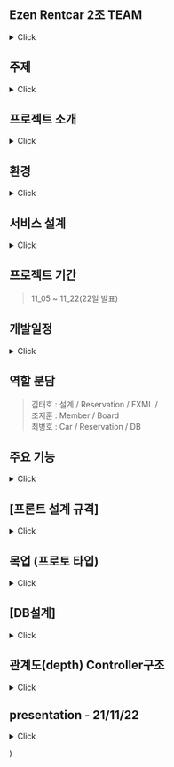 ## Ezen Rentcar 2조 TEAM
<details>
<summary>Click</summary>
<div markdown="1">
  
- 렌트카 서비스의 구축을 목표로 잡았습니다.
- 차량등록과 예약시스템이 렌트카 서비스의 핵심..
  
</div>
</details>

## 주제 
<details>
<summary>Click</summary>
<div markdown="1">
  
- 렌트카 예약 관리 시스템 
  
</div>
</details>

## 프로젝트 소개
<details>
<summary>Click</summary>
<div markdown="1">
  
<p>사용자와 관리자의 서비스를 기반으로 한 렌트카 예약 관리 시스템을 구축할 것 입니다. </p>
<p>관리자와 사용자간의 편리한 서비스를 구축하기위해 차량관리, 예약관리, 사용자와 관리자간의 소통시스템을 위주로 설계하였습니다.</p>

</div>
</details>

## 환경


<details>
<summary>Click</summary>
<div markdown="1">
  
  
![사용 가능 스택](https://user-images.githubusercontent.com/61840067/141501552-a8794837-9fed-4b3a-b191-fb57eaa6070c.PNG)
- jdk11
- JavaFx 
- raspberrypi (rasbian) debian linux
- MariaDB(server)<br>
- Git<br>
- Eclipse<br>

</div>
</details>

## 서비스 설계 
<details>
<summary>Click</summary>
<div markdown="1">
  
![Rent_11_05 요구사항 기능](https://user-images.githubusercontent.com/61840067/140478880-b6c64bdd-ea4e-45a0-ad89-d6e1c6421d12.JPG)
</div>
</details>

## 프로젝트 기간
> 11_05 ~ 11_22(22일 발표)

## 개발일정 

<details>
<summary>Click</summary>
<div markdown="1">
  
|날짜|내용|
|----|----|
|2021.11.05|주제 선정 및 화면 목업 및 로고 제작 및 주요기능 세부 설정 및 서비스 기능 설계|
|2021.11.08|Database 설계 초안, 메인폰트 및 화면규격, 메인 색상 테마 결정 |
|2021.11.09|Database 설계 완성, 화면 관계도 초안 작성 |
|2021.11.10|화면 관계도 [완료]|
|2021.11.11|DB 외부 서버 연동(라즈베리파아 마리아 DB 연동), 씬빌더 FXML 제작 , 로그인 페이지 서버연동 확인|
|2021.11.12 ~ 2021.11.16|개인 작업|
|2021.11.17 ~ 2021.11.21|프로젝트 연결 및 오류 수정|
|2021.11.22|프로젝트 발표|

</div>
</details>

## 역할 분담
> 김태호 : 설계 / Reservation / FXML /<br>
> 조지훈 : Member / Board <br>
> 최병호 : Car / Reservation / DB

## 주요 기능
<details>
<summary>Click</summary>
<div markdown="1">
  
> 손님
  1. 회원가입 
  2. 로그인
  3. 아이디 찾기
  4. 비밀번호 찾기

> 관리자
  1. 차량등록 
  2. 예약리스트
  3. 예약관리
  
> 예약시스템
  1. 예약
  2. 예약확인
  3. 예약취소
  
</div>
</details>

## [프론트 설계 규격]

<details>
<summary>Click</summary>
<div markdown="1">

<h3>1. 화면 규격</h3>
  <p><h4>1280 x 720</h4></p>
  
<h3>2. 메인 폰트</h3><br> 
  
  <img src="https://user-images.githubusercontent.com/61840067/141503419-d5e5f12e-58c6-420b-859e-f131bbddcdd2.png"  width="400" height="200"/>
  
<h3>3. 메인 색상 테마</h3><br> 
  
  <img src="https://user-images.githubusercontent.com/61840067/141503065-27d27c9e-8bfd-48ef-b5f1-98f530d32637.png"  width="400" height="200"/>

<h3>4. 로고</h3><br>
  
  <img src="https://user-images.githubusercontent.com/61840067/141504200-7af136e7-561a-45d7-8901-d591a37ec9f6.png"  width="400" height="200"/>
  
</div>
</details>

## 목업 (프로토 타입)
<details>
<summary>Click</summary>
<div markdown="1">
  
![asd drawio](https://user-images.githubusercontent.com/61840067/140482872-9e33d121-18b2-45b6-a30c-e6db083a6606.png)
  
</div>
</details>

## [DB설계]
<details>
<summary>Click</summary>
<div markdown="1">
  
![2021_11_10_11](https://user-images.githubusercontent.com/61840067/141075556-f27d0112-2603-4c38-be8f-52868a439a04.png)

</div>
</details>

## 관계도(depth) Controller구조
<details>
<summary>Click</summary>
<div markdown="1">
  
![2021_11_10_17 (관계도 당일날짜 재정리) drawio](https://user-images.githubusercontent.com/61840067/141075388-9e2518fb-fb97-452b-9356-bb09f054e52e.png)

</div>
</details>

## presentation - 21/11/22 
<details>
<summary>Click</summary>
<div markdown="1">
  
  <div>■ 발표자 : 최병호</div>
  <hr>
  <div>
    ■ 발표자료
    url:[211122-발표자료.pdf](https://github.com/cbh1124/Ezen_newrent/files/7579010/211122-.pdf)

  </div>
  <hr>
  <div>■ 주요 메소드 및 기능1개 소개</div>
    예약 메소드 : ![image](https://user-images.githubusercontent.com/61840067/142823404-ca9cb5fd-461e-4cc1-9945-f65001ce6c4e.png)

  <hr>
  <br>
  
  <div>■ 보완할 점
    <p> 1. 게시판 미완성</p>
    <p> 2. 예약시스템의 반납여부의 부재</p>
    <p> 3. 소통의 중요성</p>
    <p> 4. DB 설계 (자동차와 예약자간의 pk fk 간의 문제점) </p>
    <p> 5. home controller 미완성 </p>
  </div>
  
  
  <hr>
  <br>
  <div>■ 느낀점, 힘들었던점, 힘들었을때 해결했던 방법</div>
  <ul>
    <br>
    <p>조지훈</p>
    <li> 느낀점 : 새로 배운 fx를 사용하는 프로젝트라 어려우면서도 재미있게 작업을 하였습니다.</li>
    <li> 힘들었던 점 : 제가 담당한 부분은 주로 수업시간에 진행했던 회원 부분과 게시판 부분이었는데, 수업시간에 배운 부분이지만, 조금 더 다른 부분을 추가하려고 하면 구현이 되지 않는 부분들이 생겨서 시간을 많이 소비한 부분이 아쉬웠습니다.</li>
    <li> 해결방법 : 제가 모르는 부분을 팀원들과의 소통으로 많은 부분을 해결할 수 있었습니다.</li>
    <br>
    <p>최병호</p>
    <li> 느낀점 : 이번 프로젝트를 진행하면서 안되는 부분을 해결하면서 많이 배웠습니다. 프로젝트를 진행하는 실무적인 활동이 저에게 이해가 안되는 퍼즐들을 맞춰주었습니다.  </li>
        <li> 힘들었던 점 : 설계와 소통 화합이 가장 어려웠습니다. 초기설계의 중요성과 소통의 중요성을 다시 한번 더 알게되는 좋은 계기가 되었는데 팀원들과 다른 관점으로 바라보는 설계와 코드를 짜면서 진행하는 소통의 부재가 후에 많은 후회를 주었습니다.   </li>
    <li> 해결방법 : 제일 중요한건 소통인것 같습니다. 한번씩 제가 해결이 안될때마다 누군가와 같이 코드를 짜거나 설계를 짠다는것이 저의 관점에서 막힌점을 다른점으로 볼 수 있어서 그런 부분이 가장 중요했던것 같습니다.    </li>
    <br>
    <p>김태호</p>
    <li> 느낀점 : 콘솔프로젝트랑 다르게 fxml을 토대로 코드를 따오고, 화면시각적인 모습을 같이 구현해보니 보다 흥미롭게 작업을 진행할 수 있었습니다. </li>
    <li> 힘들었던 점 : 주요메인인 예약메소드가 후반부에 작업이 진행되어 구현하는데 진행이 더디게 된점이 아쉬웠고, 수업시간 이외에 이용하는 코드들을 많이 찾아보았지만, 구현하는데 어려움이 있었습니다.</li>
    <li> 해결방법 : 서로 모르는 것들과 충분한 토의를 통하여서 각자 맡은 할일을 묵묵히 수행해준 덕분에 구현하는데 큰 힘이 된 거 같습니다.</li>
  </ul>


</div>
</details>



)




